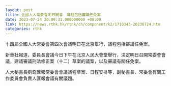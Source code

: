 ```yaml
---
layout: post
title: 全國人大常委會明日開會　議程包括審議任免案
date: 2023-07-24 20:09:31.000000000 +08:00
link: https://news.rthk.hk/rthk/ch/component/k2/1710343-20230724.htm
categories: rthk
---
```


十四屆全國人大常委會第四次會議明日在北京舉行，議程包括審議任免案。

新華社報道，委員長會議今日下午在北京人民大會堂舉行，決定明日召開常委會會議，建議審議刑法修正案（十二）草案的議案，以及審議有關任免案。

人大秘書長劉奇匯報常委會會議議程草案、日程安排等，副秘書長、常委會有關工作委員會負責人匯報會議有關議題。

